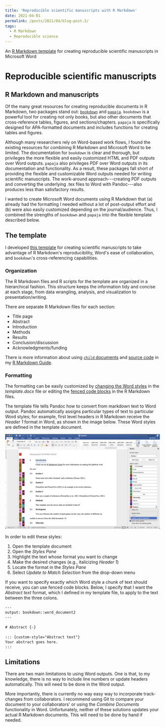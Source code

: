 ```yaml
---
title: 'Reproducible scientific manuscripts with R Markdown'
date: 2021-04-01
permalink: /posts/2021/04/blog-post-2/
tags:
  - R Markdown
  - Reproducible science
---
```


An [R Markdown template](https://github.com/hollzzar/manuscript-template) for creating reproducible scientific manuscripts in Microsoft Word

Reproducible scientific manuscripts
===================================

## R Markdown and manuscripts

Of the many great resources for creating reproducible documents in R Markdown, two packages stand out: [`bookdown`](https://github.com/rstudio/bookdown) and [`papaja`](https://github.com/crsh/papaja).
`bookdown` is a powerful tool for creating not only books, but also other documents that cross-reference tables, figures, and sections/chapters.
`papaja` is specifically designed for APA-formatted documents and includes functions for creating tables and figures.

Although many researchers rely on Word-based work flows, I found the existing resources for combining R Markdown and Microsoft Word to be limited.
The documentation for `bookdown` is clear and thorough, but privileges the more flexible and easily customized HTML and PDF outputs over Word outputs.
`papaja` also privileges PDF over Word outputs in its documentation and functionality.
As a result, these packages fall short of providing the flexible and customizable Word outputs needed for writing scientific manuscripts.
The work-around approach---creating PDF outputs and converting the underlying .tex files to Word with Pandoc---also produces less than satisfactory results.

I wanted to create Microsoft Word documents using R Markdown that (a) already had the formatting I needed without a lot of post-output effort and (b) were also easily customized depending on the journal/audience.
Thus, I combined the strengths of `bookdown` and `papaja` into the flexible template described below.

## The template

I developed [this template](https://github.com/hollzzar/manuscript-template) for creating scientific manuscripts to take advantage of R Markdown's reproducibility, Word's ease of collaboration, and `bookdown`'s cross-referencing capabilities.

### Organization

The R Markdown files and R scripts for the template are organized in a hierarchical fashion.
This structure keeps the information tidy and concise at each stage, from data wrangling, analysis, and visualization to presentation/writing.

There are separate R Markdown files for each section:

- Title page
- Abstract
- Introduction
- Methods
- Results
- Conclusion/discussion
- Acknowledgments/funding

There is more information about using [`child` documents](https://www.hzaharchuk.com/rmarkdown-guide/organization.html#child-documents) and [source code](https://www.hzaharchuk.com/rmarkdown-guide/organization.html#source) in my [R Markdown Guide](https://www.hzaharchuk.com/rmarkdown-guide/).

### Formatting

The formatting can be easily customized by [changing the Word styles](https://www.hzaharchuk.com/rmarkdown-guide/template.html#word-1) in the *template.docx* file or editing the [fenced code blocks](https://pandoc.org/MANUAL.html#fenced-code-blocks) in the R Markdown files.

The template file tells Pandoc how to convert from markdown text to Word output.
Pandoc automatically assigns particular types of text to particular Word styles; for example, first level headers in R Markdown receive the *Header 1* format in Word, as shown in the image below.
These Word styles are defined in the template document.

![](/images/template_word.png)

In order to edit these styles:

1. Open the template document
1. Open the *Styles Pane*
1. Highlight the text whose format you want to change
1. Make the desired changes (e.g., italicizing *Header 1*)
1. Locate the format in the *Styles Pane*
1. Select *Update to Match Selection* from the drop-down menu

If you want to specify exactly which Word style a chunk of text should receive, you can use fenced code blocks.
Below, I specify that I want the *Abstract text* format, which I defined in my template file, to apply to the text between the three colons.

```
---
output: bookdown::word_document2
---

# Abstract {-}

::: {custom-style="Abstract text"}
Your abstract goes here.
:::
```

## Limitations

There are two main limitations to using Word outputs. 
One is that, to my knowledge, there is no way to include line numbers or update headers automatically.
This will need to be done in the Word output.

More importantly, there is currently no way easy way to incorporate track-changes from collaborators.
I recommend using Git to compare your document to your collaborators' or using the *Combine Documents* functionality in Word.
Unfortunately, neither of these solutions updates your actual R Markdown documents.
This will need to be done by hand if needed.